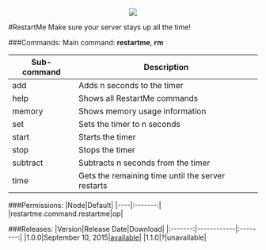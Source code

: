 <p align="center">
  <img src="https://raw.githubusercontent.com/Gamecrafter/PocketMine-Plugins/master/RestartMe/images/icon.png?raw=true"/>
</p>
#RestartMe
Make sure your server stays up all the time!

###Commands:
Main command: **restartme**, **rm**

|Sub-command|Description|
|-----------|-----------|
|add|Adds n seconds to the timer|
|help|Shows all RestartMe commands|
|memory|Shows memory usage information|
|set|Sets the timer to n seconds|
|start|Starts the timer|
|stop|Stops the timer|
|subtract|Subtracts n seconds from the timer|
|time|Gets the remaining time until the server restarts|

###Permissions:
|Node|Default|
|----|:-------:|
|restartme.command.restartme|op|

###Releases:
|Version|Release Date|Download|
|:-------:|------------|:--------:|
|1.0.0|September 10, 2015|[available](https://github.com/Gamecrafter/PocketMine-Plugins/blob/master/RestartMe/releases/RestartMe_v1.0.0.phar?raw=true)|
|1.1.0|?|unavailable|
